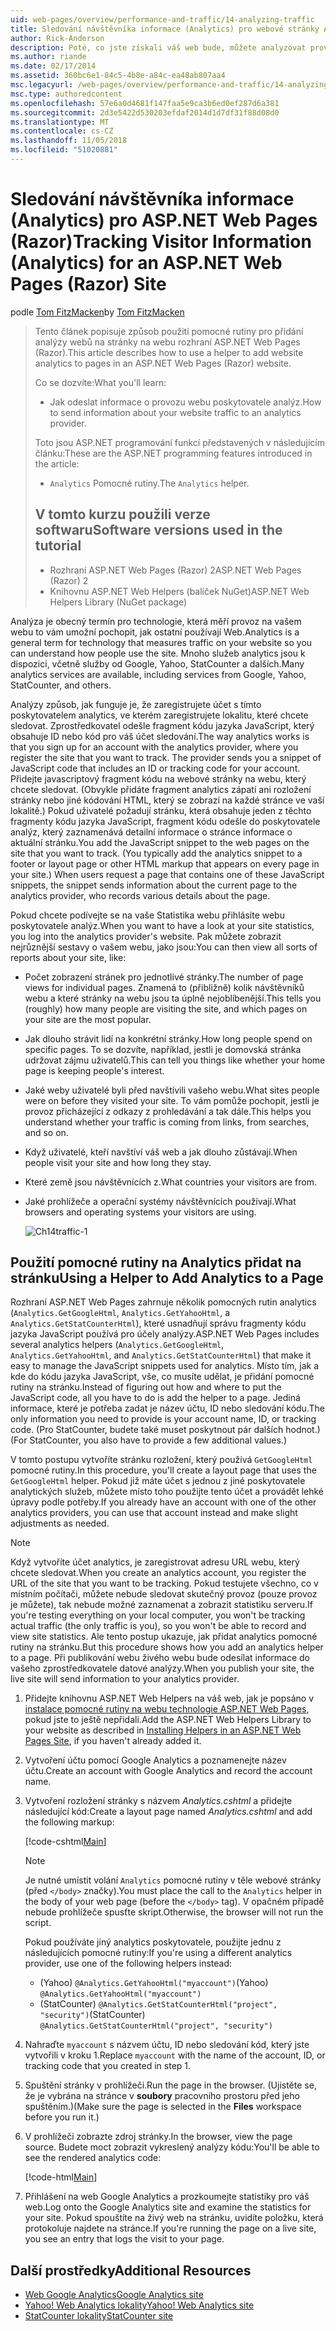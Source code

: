 ```yaml
---
uid: web-pages/overview/performance-and-traffic/14-analyzing-traffic
title: Sledování návštěvníka informace (Analytics) pro webové stránky ASP.NET (Razor) lokality | Dokumentace Microsoftu
author: Rick-Anderson
description: Poté, co jste získali váš web bude, můžete analyzovat provoz vašeho webu.
ms.author: riande
ms.date: 02/17/2014
ms.assetid: 360bc6e1-84c5-4b8e-a84c-ea48ab807aa4
msc.legacyurl: /web-pages/overview/performance-and-traffic/14-analyzing-traffic
msc.type: authoredcontent
ms.openlocfilehash: 57e6a0d4681f147faa5e9ca3b6ed0ef287d6a381
ms.sourcegitcommit: 2d3e5422d530203efdaf2014d1d7df31f88d08d0
ms.translationtype: MT
ms.contentlocale: cs-CZ
ms.lasthandoff: 11/05/2018
ms.locfileid: "51020881"
---
```

<a name="tracking-visitor-information-analytics-for-an-aspnet-web-pages-razor-site"></a><span data-ttu-id="9e614-103">Sledování návštěvníka informace (Analytics) pro ASP.NET Web Pages (Razor)</span><span class="sxs-lookup"><span data-stu-id="9e614-103">Tracking Visitor Information (Analytics) for an ASP.NET Web Pages (Razor) Site</span></span>
====================
<span data-ttu-id="9e614-104">podle [Tom FitzMacken](https://github.com/tfitzmac)</span><span class="sxs-lookup"><span data-stu-id="9e614-104">by [Tom FitzMacken](https://github.com/tfitzmac)</span></span>

> <span data-ttu-id="9e614-105">Tento článek popisuje způsob použití pomocné rutiny pro přidání analýzy webů na stránky na webu rozhraní ASP.NET Web Pages (Razor).</span><span class="sxs-lookup"><span data-stu-id="9e614-105">This article describes how to use a helper to add website analytics to pages in an ASP.NET Web Pages (Razor) website.</span></span>
> 
> <span data-ttu-id="9e614-106">Co se dozvíte:</span><span class="sxs-lookup"><span data-stu-id="9e614-106">What you'll learn:</span></span>
> 
> - <span data-ttu-id="9e614-107">Jak odeslat informace o provozu webu poskytovatele analýz.</span><span class="sxs-lookup"><span data-stu-id="9e614-107">How to send information about your website traffic to an analytics provider.</span></span>
> 
> <span data-ttu-id="9e614-108">Toto jsou ASP.NET programování funkcí představených v následujícím článku:</span><span class="sxs-lookup"><span data-stu-id="9e614-108">These are the ASP.NET programming features introduced in the article:</span></span>
> 
> - <span data-ttu-id="9e614-109">`Analytics` Pomocné rutiny.</span><span class="sxs-lookup"><span data-stu-id="9e614-109">The `Analytics` helper.</span></span>
>   
> 
> ## <a name="software-versions-used-in-the-tutorial"></a><span data-ttu-id="9e614-110">V tomto kurzu použili verze softwaru</span><span class="sxs-lookup"><span data-stu-id="9e614-110">Software versions used in the tutorial</span></span>
> 
> 
> - <span data-ttu-id="9e614-111">Rozhraní ASP.NET Web Pages (Razor) 2</span><span class="sxs-lookup"><span data-stu-id="9e614-111">ASP.NET Web Pages (Razor) 2</span></span>
> - <span data-ttu-id="9e614-112">Knihovnu ASP.NET Web Helpers (balíček NuGet)</span><span class="sxs-lookup"><span data-stu-id="9e614-112">ASP.NET Web Helpers Library (NuGet package)</span></span>


<span data-ttu-id="9e614-113">Analýza je obecný termín pro technologie, která měří provoz na vašem webu to vám umožní pochopit, jak ostatní používají Web.</span><span class="sxs-lookup"><span data-stu-id="9e614-113">Analytics is a general term for technology that measures traffic on your website so you can understand how people use the site.</span></span> <span data-ttu-id="9e614-114">Mnoho služeb analytics jsou k dispozici, včetně služby od Google, Yahoo, StatCounter a dalších.</span><span class="sxs-lookup"><span data-stu-id="9e614-114">Many analytics services are available, including services from Google, Yahoo, StatCounter, and others.</span></span>

<span data-ttu-id="9e614-115">Analýzy způsob, jak funguje je, že zaregistrujete účet s tímto poskytovatelem analytics, ve kterém zaregistrujete lokalitu, které chcete sledovat. Zprostředkovatel odešle fragment kódu jazyka JavaScript, který obsahuje ID nebo kód pro váš účet sledování.</span><span class="sxs-lookup"><span data-stu-id="9e614-115">The way analytics works is that you sign up for an account with the analytics provider, where you register the site that you want to track. The provider sends you a snippet of JavaScript code that includes an ID or tracking code for your account.</span></span> <span data-ttu-id="9e614-116">Přidejte javascriptový fragment kódu na webové stránky na webu, který chcete sledovat. (Obvykle přidáte fragment analytics zápatí ani rozložení stránky nebo jiné kódování HTML, který se zobrazí na každé stránce ve vaší lokalitě.) Pokud uživatelé požadují stránku, která obsahuje jeden z těchto fragmenty kódu jazyka JavaScript, fragment kódu odešle do poskytovatele analýz, který zaznamenává detailní informace o stránce informace o aktuální stránku.</span><span class="sxs-lookup"><span data-stu-id="9e614-116">You add the JavaScript snippet to the web pages on the site that you want to track. (You typically add the analytics snippet to a footer or layout page or other HTML markup that appears on every page in your site.) When users request a page that contains one of these JavaScript snippets, the snippet sends information about the current page to the analytics provider, who records various details about the page.</span></span>

<span data-ttu-id="9e614-117">Pokud chcete podívejte se na vaše Statistika webu přihlásíte webu poskytovatele analýz.</span><span class="sxs-lookup"><span data-stu-id="9e614-117">When you want to have a look at your site statistics, you log into the analytics provider's website.</span></span> <span data-ttu-id="9e614-118">Pak můžete zobrazit nejrůznější sestavy o vašem webu, jako jsou:</span><span class="sxs-lookup"><span data-stu-id="9e614-118">You can then view all sorts of reports about your site, like:</span></span>

- <span data-ttu-id="9e614-119">Počet zobrazení stránek pro jednotlivé stránky.</span><span class="sxs-lookup"><span data-stu-id="9e614-119">The number of page views for individual pages.</span></span> <span data-ttu-id="9e614-120">Znamená to (přibližně) kolik návštěvníků webu a které stránky na webu jsou ta úplně nejoblíbenější.</span><span class="sxs-lookup"><span data-stu-id="9e614-120">This tells you (roughly) how many people are visiting the site, and which pages on your site are the most popular.</span></span>
- <span data-ttu-id="9e614-121">Jak dlouho strávit lidí na konkrétní stránky.</span><span class="sxs-lookup"><span data-stu-id="9e614-121">How long people spend on specific pages.</span></span> <span data-ttu-id="9e614-122">To se dozvíte, například, jestli je domovská stránka udržovat zájmu uživatelů.</span><span class="sxs-lookup"><span data-stu-id="9e614-122">This can tell you things like whether your home page is keeping people's interest.</span></span>
- <span data-ttu-id="9e614-123">Jaké weby uživatelé byli před navštívili vašeho webu.</span><span class="sxs-lookup"><span data-stu-id="9e614-123">What sites people were on before they visited your site.</span></span> <span data-ttu-id="9e614-124">To vám pomůže pochopit, jestli je provoz přicházející z odkazy z prohledávání a tak dále.</span><span class="sxs-lookup"><span data-stu-id="9e614-124">This helps you understand whether your traffic is coming from links, from searches, and so on.</span></span>
- <span data-ttu-id="9e614-125">Když uživatelé, kteří navštíví váš web a jak dlouho zůstávají.</span><span class="sxs-lookup"><span data-stu-id="9e614-125">When people visit your site and how long they stay.</span></span>
- <span data-ttu-id="9e614-126">Které země jsou návštěvnících z.</span><span class="sxs-lookup"><span data-stu-id="9e614-126">What countries your visitors are from.</span></span>
- <span data-ttu-id="9e614-127">Jaké prohlížeče a operační systémy návštěvnících používají.</span><span class="sxs-lookup"><span data-stu-id="9e614-127">What browsers and operating systems your visitors are using.</span></span>

    ![Ch14traffic-1](14-analyzing-traffic/_static/image1.jpg)

## <a name="using-a-helper-to-add-analytics-to-a-page"></a><span data-ttu-id="9e614-129">Použití pomocné rutiny na Analytics přidat na stránku</span><span class="sxs-lookup"><span data-stu-id="9e614-129">Using a Helper to Add Analytics to a Page</span></span>

<span data-ttu-id="9e614-130">Rozhraní ASP.NET Web Pages zahrnuje několik pomocných rutin analytics (`Analytics.GetGoogleHtml`, `Analytics.GetYahooHtml`, a `Analytics.GetStatCounterHtml`), které usnadňují správu fragmenty kódu jazyka JavaScript používá pro účely analýzy.</span><span class="sxs-lookup"><span data-stu-id="9e614-130">ASP.NET Web Pages includes several analytics helpers (`Analytics.GetGoogleHtml`, `Analytics.GetYahooHtml`, and `Analytics.GetStatCounterHtml`) that make it easy to manage the JavaScript snippets used for analytics.</span></span> <span data-ttu-id="9e614-131">Místo tím, jak a kde do kódu jazyka JavaScript, vše, co musíte udělat, je přidání pomocné rutiny na stránku.</span><span class="sxs-lookup"><span data-stu-id="9e614-131">Instead of figuring out how and where to put the JavaScript code, all you have to do is add the helper to a page.</span></span> <span data-ttu-id="9e614-132">Jediná informace, které je potřeba zadat je název účtu, ID nebo sledování kódu.</span><span class="sxs-lookup"><span data-stu-id="9e614-132">The only information you need to provide is your account name, ID, or tracking code.</span></span> <span data-ttu-id="9e614-133">(Pro StatCounter, budete také muset poskytnout pár dalších hodnot.)</span><span class="sxs-lookup"><span data-stu-id="9e614-133">(For StatCounter, you also have to provide a few additional values.)</span></span>

<span data-ttu-id="9e614-134">V tomto postupu vytvoříte stránku rozložení, který používá `GetGoogleHtml` pomocné rutiny.</span><span class="sxs-lookup"><span data-stu-id="9e614-134">In this procedure, you'll create a layout page that uses the `GetGoogleHtml` helper.</span></span> <span data-ttu-id="9e614-135">Pokud již máte účet s jednou z jiné poskytovatele analytických služeb, můžete místo toho použijte tento účet a provádět lehké úpravy podle potřeby.</span><span class="sxs-lookup"><span data-stu-id="9e614-135">If you already have an account with one of the other analytics providers, you can use that account instead and make slight adjustments as needed.</span></span>

> [!NOTE]
> <span data-ttu-id="9e614-136">Když vytvoříte účet analytics, je zaregistrovat adresu URL webu, který chcete sledovat.</span><span class="sxs-lookup"><span data-stu-id="9e614-136">When you create an analytics account, you register the URL of the site that you want to be tracking.</span></span> <span data-ttu-id="9e614-137">Pokud testujete všechno, co v místním počítači, můžete nebude sledovat skutečný provoz (pouze provoz je můžete), tak nebude možné zaznamenat a zobrazit statistiku serveru.</span><span class="sxs-lookup"><span data-stu-id="9e614-137">If you're testing everything on your local computer, you won't be tracking actual traffic (the only traffic is you), so you won't be able to record and view site statistics.</span></span> <span data-ttu-id="9e614-138">Ale tento postup ukazuje, jak přidat analytics pomocné rutiny na stránku.</span><span class="sxs-lookup"><span data-stu-id="9e614-138">But this procedure shows how you add an analytics helper to a page.</span></span> <span data-ttu-id="9e614-139">Při publikování webu živého webu bude odesílat informace do vašeho zprostředkovatele datové analýzy.</span><span class="sxs-lookup"><span data-stu-id="9e614-139">When you publish your site, the live site will send information to your analytics provider.</span></span>


1. <span data-ttu-id="9e614-140">Přidejte knihovnu ASP.NET Web Helpers na váš web, jak je popsáno v [instalace pomocné rutiny na webu technologie ASP.NET Web Pages](https://go.microsoft.com/fwlink/?LinkId=252372), pokud jste to ještě nepřidali.</span><span class="sxs-lookup"><span data-stu-id="9e614-140">Add the ASP.NET Web Helpers Library to your website as described in [Installing Helpers in an ASP.NET Web Pages Site](https://go.microsoft.com/fwlink/?LinkId=252372), if you haven't already added it.</span></span>
2. <span data-ttu-id="9e614-141">Vytvoření účtu pomocí Google Analytics a poznamenejte název účtu.</span><span class="sxs-lookup"><span data-stu-id="9e614-141">Create an account with Google Analytics and record the account name.</span></span>
3. <span data-ttu-id="9e614-142">Vytvoření rozložení stránky s názvem *Analytics.cshtml* a přidejte následující kód:</span><span class="sxs-lookup"><span data-stu-id="9e614-142">Create a layout page named *Analytics.cshtml* and add the following markup:</span></span>

    [!code-cshtml[Main](14-analyzing-traffic/samples/sample1.cshtml)]

    > [!NOTE]
    > <span data-ttu-id="9e614-143">Je nutné umístit volání `Analytics` pomocné rutiny v těle webové stránky (před `</body>` značky).</span><span class="sxs-lookup"><span data-stu-id="9e614-143">You must place the call to the `Analytics` helper in the body of your web page (before the `</body>` tag).</span></span> <span data-ttu-id="9e614-144">V opačném případě nebude prohlížeče spusťte skript.</span><span class="sxs-lookup"><span data-stu-id="9e614-144">Otherwise, the browser will not run the script.</span></span>

    <span data-ttu-id="9e614-145">Pokud používáte jiný analytics poskytovatele, použijte jednu z následujících pomocné rutiny:</span><span class="sxs-lookup"><span data-stu-id="9e614-145">If you're using a different analytics provider, use one of the following helpers instead:</span></span>

    - <span data-ttu-id="9e614-146">(Yahoo) `@Analytics.GetYahooHtml("myaccount")`</span><span class="sxs-lookup"><span data-stu-id="9e614-146">(Yahoo) `@Analytics.GetYahooHtml("myaccount")`</span></span>
    - <span data-ttu-id="9e614-147">(StatCounter) `@Analytics.GetStatCounterHtml("project", "security")`</span><span class="sxs-lookup"><span data-stu-id="9e614-147">(StatCounter) `@Analytics.GetStatCounterHtml("project", "security")`</span></span>
4. <span data-ttu-id="9e614-148">Nahraďte `myaccount` s názvem účtu, ID nebo sledování kód, který jste vytvořili v kroku 1.</span><span class="sxs-lookup"><span data-stu-id="9e614-148">Replace `myaccount` with the name of the account, ID, or tracking code that you created in step 1.</span></span>
5. <span data-ttu-id="9e614-149">Spuštění stránky v prohlížeči.</span><span class="sxs-lookup"><span data-stu-id="9e614-149">Run the page in the browser.</span></span> <span data-ttu-id="9e614-150">(Ujistěte se, že je vybrána na stránce v **soubory** pracovního prostoru před jeho spuštěním.)</span><span class="sxs-lookup"><span data-stu-id="9e614-150">(Make sure the page is selected in the **Files** workspace before you run it.)</span></span>
6. <span data-ttu-id="9e614-151">V prohlížeči zobrazte zdroj stránky.</span><span class="sxs-lookup"><span data-stu-id="9e614-151">In the browser, view the page source.</span></span> <span data-ttu-id="9e614-152">Budete moct zobrazit vykreslený analýzy kódu:</span><span class="sxs-lookup"><span data-stu-id="9e614-152">You'll be able to see the rendered analytics code:</span></span>

    [!code-html[Main](14-analyzing-traffic/samples/sample2.html)]
7. <span data-ttu-id="9e614-153">Přihlášení na web Google Analytics a prozkoumejte statistiky pro váš web.</span><span class="sxs-lookup"><span data-stu-id="9e614-153">Log onto the Google Analytics site and examine the statistics for your site.</span></span> <span data-ttu-id="9e614-154">Pokud spouštíte na živý web na stránku, uvidíte položku, která protokoluje najdete na stránce.</span><span class="sxs-lookup"><span data-stu-id="9e614-154">If you're running the page on a live site, you see an entry that logs the visit to your page.</span></span>

<a id="Additional_Resources"></a>
## <a name="additional-resources"></a><span data-ttu-id="9e614-155">Další prostředky</span><span class="sxs-lookup"><span data-stu-id="9e614-155">Additional Resources</span></span>

- [<span data-ttu-id="9e614-156">Web Google Analytics</span><span class="sxs-lookup"><span data-stu-id="9e614-156">Google Analytics site</span></span>](https://www.google.com/analytics/)
- [<span data-ttu-id="9e614-157">Yahoo! Web Analytics lokality</span><span class="sxs-lookup"><span data-stu-id="9e614-157">Yahoo! Web Analytics site</span></span>](http://help.yahoo.com/l/us/yahoo/ywa/)
- [<span data-ttu-id="9e614-158">StatCounter lokality</span><span class="sxs-lookup"><span data-stu-id="9e614-158">StatCounter site</span></span>](http://statcounter.com/)
